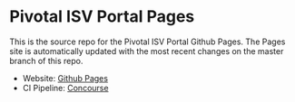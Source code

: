 # Pivotal ISV Portal Pages

This is the source repo for the Pivotal ISV Portal Github Pages. The Pages
site is automatically updated with the most recent changes on the master
branch of this repo.

- Website: [Github Pages](http://cf-platform-eng.github.io/isv-portal)
- CI Pipeline: [Concourse](https://dragon.somegood.org/pipelines/isv-portal)
